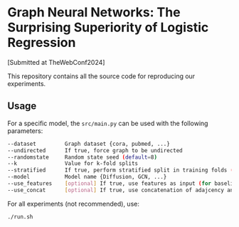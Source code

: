 # Graph Neural Networks: The Surprising Superiority of Logistic Regression

[Submitted at TheWebConf2024]

This repository contains all the source code for reproducing our experiments.

## Usage

For a specific model, the `src/main.py` can be used with the following parameters:
```bash
--dataset         Graph dataset {cora, pubmed, ...}
--undirected      If true, force graph to be undirected 
--randomstate     Random state seed (default=8)
--k               Value for k-fold splits
--stratified      If true, perform stratified split in training folds (default=true)
--model           Model name {Diffusion, GCN, ...}
--use_features    [optional] If true, use features as input (for baseline models)
--use_concat      [optional] If true, use concatenation of adajcency and feature matrices as input (for baseline models)
```

For all experiments (not recommended), use:
```bash
./run.sh
```
